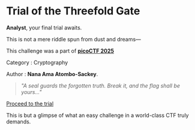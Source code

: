 # Trial of the Threefold Gate

**Analyst**, your final trial awaits.

This is not a mere riddle spun from dust and dreams—  

This challenge was a part of [**picoCTF 2025**](https://play.picoctf.org/practice/challenge/475?category=2&difficulty=1&page=1)

Category : Cryptography

Author  : **Nana Ama Atombo-Sackey**.


> _"A seal guards the forgotten truth. Break it, and the flag shall be yours..."_

  
[Proceed to the trial](https://fantastic-cactus-4c4ef8.netlify.app/)

This is but a glimpse of what an easy challenge in a world-class CTF truly demands.
